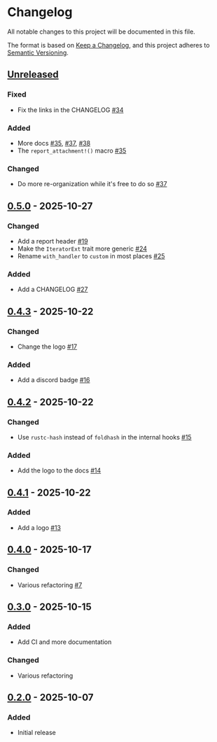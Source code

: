 # Changelog

All notable changes to this project will be documented in this file.

The format is based on [Keep a Changelog](https://keepachangelog.com/en/1.1.0/),
and this project adheres to [Semantic Versioning](https://semver.org/spec/v2.0.0.html).

## [Unreleased]

### Fixed

- Fix the links in the CHANGELOG [#34](https://github.com/rootcause-rs/rootcause/pull/34)

### Added

- More docs [#35](https://github.com/rootcause-rs/rootcause/pull/35), [#37](https://github.com/rootcause-rs/rootcause/pull/37), [#38](https://github.com/rootcause-rs/rootcause/pull/38)
- The `report_attachment!()` macro [#35](https://github.com/rootcause-rs/rootcause/pull/35)

### Changed

- Do more re-organization while it's free to do so [#37](https://github.com/rootcause-rs/rootcause/pull/37)

## [0.5.0] - 2025-10-27

### Changed

- Add a report header [#19](https://github.com/rootcause-rs/rootcause/pull/19)
- Make the `IteratorExt` trait more generic [#24](https://github.com/rootcause-rs/rootcause/pull/24)
- Rename `with_handler` to `custom` in most places [#25](https://github.com/rootcause-rs/rootcause/pull/25)

### Added

- Add a CHANGELOG [#27](https://github.com/rootcause-rs/rootcause/pull/27)

## [0.4.3] - 2025-10-22

### Changed

- Change the logo [#17](https://github.com/rootcause-rs/rootcause/pull/17)

### Added

- Add a discord badge [#16](https://github.com/rootcause-rs/rootcause/pull/16)

## [0.4.2] - 2025-10-22

### Changed

- Use `rustc-hash` instead of `foldhash` in the internal hooks [#15](https://github.com/rootcause-rs/rootcause/pull/15)

### Added

- Add the logo to the docs [#14](https://github.com/rootcause-rs/rootcause/pull/14)

## [0.4.1] - 2025-10-22

### Added

- Add a logo [#13](https://github.com/rootcause-rs/rootcause/pull/13)

## [0.4.0] - 2025-10-17

### Changed

- Various refactoring [#7](https://github.com/rootcause-rs/rootcause/pull/7)

## [0.3.0] - 2025-10-15

### Added

- Add CI and more documentation

### Changed

- Various refactoring

## [0.2.0] - 2025-10-07

### Added

- Initial release

[Unreleased]: https://github.com/rootcause-rs/rootcause/compare/v0.5.0...HEAD
[0.5.0]: https://github.com/rootcause-rs/rootcause/compare/v0.4.3...v0.5.0
[0.4.3]: https://github.com/rootcause-rs/rootcause/compare/v0.4.2...v0.4.3
[0.4.2]: https://github.com/rootcause-rs/rootcause/compare/v0.4.1...v0.4.2
[0.4.1]: https://github.com/rootcause-rs/rootcause/compare/v0.4.0...v0.4.1
[0.4.0]: https://github.com/rootcause-rs/rootcause/compare/v0.3.0...v0.4.0
[0.3.0]: https://github.com/rootcause-rs/rootcause/compare/v0.2.0...v0.3.0
[0.2.0]: https://github.com/rootcause-rs/rootcause/releases/tag/v0.2.0
